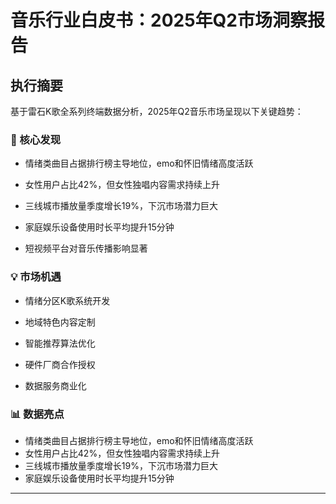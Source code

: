 
# 音乐行业白皮书：2025年Q2市场洞察报告

## 执行摘要

基于雷石K歌全系列终端数据分析，2025年Q2音乐市场呈现以下关键趋势：

### 🎯 核心发现

- 情绪类曲目占据排行榜主导地位，emo和怀旧情绪高度活跃

- 女性用户占比42%，但女性独唱内容需求持续上升

- 三线城市播放量季度增长19%，下沉市场潜力巨大

- 家庭娱乐设备使用时长平均提升15分钟

- 短视频平台对音乐传播影响显著


### 💡 市场机遇

- 情绪分区K歌系统开发

- 地域特色内容定制

- 智能推荐算法优化

- 硬件厂商合作授权

- 数据服务商业化


### 📊 数据亮点
- 情绪类曲目占据排行榜主导地位，emo和怀旧情绪高度活跃
- 女性用户占比42%，但女性独唱内容需求持续上升
- 三线城市播放量季度增长19%，下沉市场潜力巨大
- 家庭娱乐设备使用时长平均提升15分钟

---